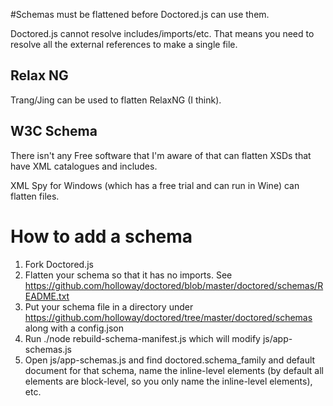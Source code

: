 #Schemas must be flattened before Doctored.js can use them.

Doctored.js cannot resolve includes/imports/etc. That means you need to resolve all the external references to make a single file.

## Relax NG
Trang/Jing can be used to flatten RelaxNG (I think).

## W3C Schema
There isn't any Free software that I'm aware of that can flatten XSDs that have XML catalogues and includes.

XML Spy for Windows (which has a free trial and can run in Wine) can flatten files.

# How to add a schema
1. Fork Doctored.js
1. Flatten your schema so that it has no imports. See https://github.com/holloway/doctored/blob/master/doctored/schemas/README.txt
1. Put your schema file in a directory under https://github.com/holloway/doctored/tree/master/doctored/schemas along with a config.json
1. Run ./node rebuild-schema-manifest.js which will modify js/app-schemas.js
1. Open js/app-schemas.js and find doctored.schema_family and default document for that schema, name the inline-level elements (by default all elements are block-level, so you only name the inline-level elements), etc.

